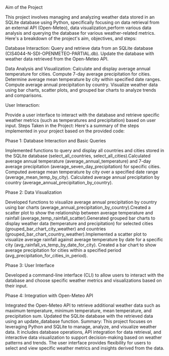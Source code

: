 Aim of the Project

This project involves managing and analyzing weather data stored in an SQLite database using Python,
specifically focusing on data retrieval from an external API (Open-Meteo), data visualization,perform various data analysis and
querying the database for various weather-related metrics.
Here's a breakdown of the project's aim, objectives, and steps:

Database Interaction:
Query and retrieve data from an SQLite database (CIS4044-N-SDI-OPENMETEO-PARTIAL.db).
Update the database with weather data retrieved from the Open-Meteo API.

Data Analysis and Visualization:
Calculate and display average annual temperature for cities.
Compute 7-day average precipitation for cities.
Determine average mean temperature by city within specified date ranges.
Compute average annual precipitation by country.
Visualize weather data using bar charts, scatter plots, and grouped bar charts to analyze trends and comparisons.

User Interaction:

Provide a user interface to interact with the database and retrieve specific weather metrics
(such as temperatures and precipitation) based on user input.
Steps Taken in the Project:
Here's a summary of the steps implemented in your project based on the provided code:

Phase 1: Database Interaction and Basic Queries

Implemented functions to query and display all countries and cities stored in the SQLite database 
(select_all_countries, select_all_cities).Calculated average annual temperature (average_annual_temperature)
and 7-day average precipitation (average_seven_day_precipitation) for specific cities.
Computed average mean temperature by city over a specified date range (average_mean_temp_by_city).
Calculated average annual precipitation by country (average_annual_precipitation_by_country).

Phase 2: Data Visualization

Developed functions to visualize average annual precipitation by country using bar charts
(average_annual_precipitation_by_country).Created a scatter plot to show the relationship between average
temperature and rainfall (average_temp_rainfall_scatter).Generated grouped bar charts to display weather data 
(temperature and precipitation) for selected cities (grouped_bar_chart_city_weather) and countries
(grouped_bar_chart_country_weather).Implemented a scatter plot to visualize average rainfall against
average temperature by date for a specific city (avg_rainfall_vs_temp_by_date_for_city).
Created a bar chart to show average precipitation for cities within a specified period
(avg_precipitation_for_cities_in_period).

Phase 3: User Interface

Developed a command-line interface (CLI) to allow users to interact with the database and 
choose specific weather metrics and visualizations based on their input.

Phase 4: Integration with Open-Meteo API

Integrated the Open-Meteo API to retrieve additional weather data such as maximum temperature,
minimum temperature, mean temperature, and precipitation sum.
Updated the SQLite database with the retrieved data using an update_database function.
Summary:
This project focuses on leveraging Python and SQLite to manage, analyze, and visualize weather data.
It includes database operations, API integration for data retrieval, and interactive data visualization to 
support decision-making based on weather patterns and trends. The user interface provides flexibility for 
users to select and view specific weather metrics and insights derived from the data.

